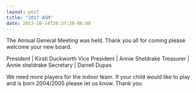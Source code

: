 ```yaml
---
layout: post
title: "2017 AGM"
date: 2017-10-14T20:37:28-06:00
---
```


The Annual General Meeting was held. Thank you all for coming please welcome your new board.

President | Kirsti Duckworth
Vice President    | Annie Sheldrake
Treasurer | Annie sheldrake
Secretary | Darrell Dupas


We need more players for the indoor team. If your child would like to play and is born 2004/2005 please let us know. Thank you

